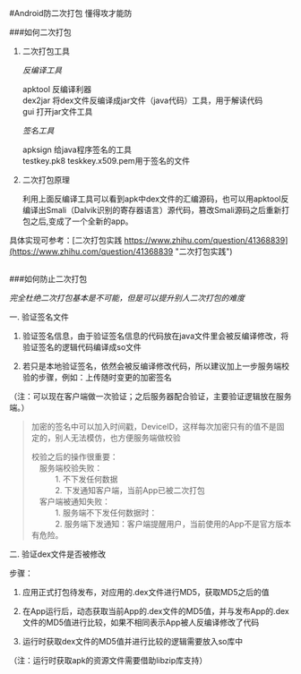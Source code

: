 #Android防二次打包
懂得攻才能防

###如何二次打包

1. 二次打包工具

	*反编译工具*

	apktool 反编译利器</br>
	dex2jar 将dex文件反编译成jar文件（java代码）工具，用于解读代码</br>
	gui  打开jar文件工具

	*签名工具*

	apksign 给java程序签名的工具</br>
	testkey.pk8 teskkey.x509.pem用于签名的文件
	

2. 二次打包原理
	
	利用上面反编译工具可以看到apk中dex文件的汇编源码，也可以用apktool反编译出Smali（Dalvik识别的寄存器语言）源代码，篡改Smali源码之后重新打包之后,变成了一个全新的app。

具体实现可参考：[二次打包实践 https://www.zhihu.com/question/41368839](https://www.zhihu.com/question/41368839 "二次打包实践")

##

###如何防止二次打包

*完全杜绝二次打包基本是不可能，但是可以提升别人二次打包的难度*
	
一. 验证签名文件

1.	验证签名信息，由于验证签名信息的代码放在java文件里会被反编译修改，将验证签名的逻辑代码编译成so文件

2.	若只是本地验证签名，依然会被反编译修改代码，所以建议加上一步服务端校验的步骤，例如：上传随时变更的加密签名

（注：可以现在客户端做一次验证；之后服务器配合验证，主要验证逻辑放在服务端。）

>加密的签名中可以加入时间戳，DeviceID，这样每次加密只有的值不是固定的，别人无法模仿，也方便服务端做校验
>
>校验之后的操作很重要：
></br>&emsp;服务端校验失败：
></br>&emsp;&emsp;&emsp;1. 不下发任何数据
></br>&emsp;&emsp;&emsp;2. 下发通知客户端，当前App已被二次打包
></br>&emsp;客户端被通知失败：
></br>&emsp;&emsp;&emsp;1. 服务端不下发任何数据时：
></br>&emsp;&emsp;&emsp;2. 服务端下发通知：客户端提醒用户，当前使用的App不是官方版本有危险。

二. 验证dex文件是否被修改

步骤：

1. 应用正式打包待发布，对应用的.dex文件进行MD5，获取MD5之后的值


2. 在App运行后，动态获取当前App的.dex文件的MD5值，并与发布App的.dex文件的MD5值进行比较，如果不相同表示App被人反编译修改了代码


3. 运行时获取dex文件的MD5值并进行比较的逻辑需要放入so库中

（注：运行时获取apk的资源文件需要借助libzip库支持）

